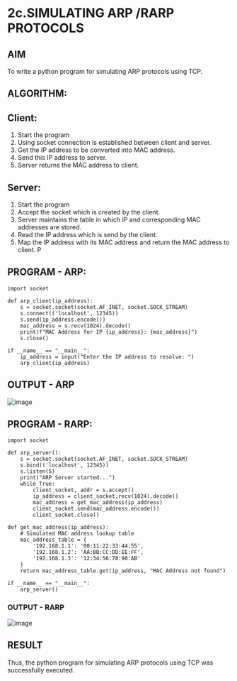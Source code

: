 # 2c.SIMULATING ARP /RARP PROTOCOLS
## AIM
To write a python program for simulating ARP protocols using TCP.
## ALGORITHM:
## Client:
1. Start the program
2. Using socket connection is established between client and server.
3. Get the IP address to be converted into MAC address.
4. Send this IP address to server.
5. Server returns the MAC address to client.
## Server:
1. Start the program
2. Accept the socket which is created by the client.
3. Server maintains the table in which IP and corresponding MAC addresses are
stored.
4. Read the IP address which is send by the client.
5. Map the IP address with its MAC address and return the MAC address to client.
P
## PROGRAM - ARP:
```
import socket

def arp_client(ip_address):
    s = socket.socket(socket.AF_INET, socket.SOCK_STREAM)
    s.connect(('localhost', 12345))
    s.send(ip_address.encode())
    mac_address = s.recv(1024).decode()
    print(f"MAC Address for IP {ip_address}: {mac_address}")
    s.close()

if __name__ == "__main__":
    ip_address = input("Enter the IP address to resolve: ")
    arp_client(ip_address)

```
## OUTPUT - ARP
 ![image](https://github.com/vamsikrishna272005/2c.ARP_RARP_PROTOCOLS/assets/147477015/809371d3-bdde-45a7-91c4-74ca6eeba446)

## PROGRAM - RARP:
```
import socket

def arp_server():
    s = socket.socket(socket.AF_INET, socket.SOCK_STREAM)
    s.bind(('localhost', 12345))
    s.listen(5)
    print("ARP Server started...")
    while True:
        client_socket, addr = s.accept()
        ip_address = client_socket.recv(1024).decode()
        mac_address = get_mac_address(ip_address)
        client_socket.send(mac_address.encode())
        client_socket.close()

def get_mac_address(ip_address):
    # Simulated MAC address lookup table
    mac_address_table = {
        '192.168.1.1': '00:11:22:33:44:55',
        '192.168.1.2': 'AA:BB:CC:DD:EE:FF',
        '192.168.1.3': '12:34:56:78:90:AB'
    }
    return mac_address_table.get(ip_address, "MAC Address not found")

if __name__ == "__main__":
    arp_server()

```
### OUTPUT - RARP
![image](https://github.com/vamsikrishna272005/2c.ARP_RARP_PROTOCOLS/assets/147477015/6c2dada9-5ab6-4253-819a-a62109cdb645)


## RESULT
Thus, the python program for simulating ARP protocols using TCP was successfully executed.
